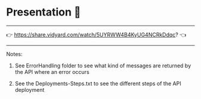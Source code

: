 # Presentation 🔗
-----------
👉 https://share.vidyard.com/watch/5UYRWW4B4KyUG4NCRkDdqc? 👈

------------
Notes:
1) See ErrorHandling folder to see 
what kind of messages are returned by the API where an error occurs

2) See the Deployments-Steps.txt to see the different steps of the API deployment


